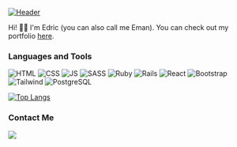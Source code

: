 [![Header](https://user-images.githubusercontent.com/85211112/153622218-baa709fc-952b-49da-8cc4-1c1957bb8b68.png)](https://easia1.github.io/portfolio)

Hi! 👋🏻 I'm Edric (you can also call me Eman). You can check out my portfolio [here](https://easia1.github.io/portfolio).

### Languages and Tools

![HTML](https://img.shields.io/badge/HTML-239120?style=for-the-badge&logo=html5&logoColor=white&color=003249) ![CSS](https://img.shields.io/badge/CSS-239120?&style=for-the-badge&logo=css3&logoColor=white&color=003249) ![JS](https://img.shields.io/badge/JavaScript-F7DF1E?style=for-the-badge&logo=javascript&logoColor=white&color=003249) ![SASS](https://img.shields.io/badge/Sass-CC6699?style=for-the-badge&logo=sass&logoColor=white&color=003249) ![Ruby](https://img.shields.io/badge/Ruby-CC342D?style=for-the-badge&logo=ruby&logoColor=white&color=003249) ![Rails](https://img.shields.io/badge/Ruby_on_Rails-CC0000?style=for-the-badge&logo=ruby-on-rails&logoColor=white&color=003249) ![React](https://img.shields.io/badge/React-20232A?style=for-the-badge&logo=react&logoColor=white&color=003249) ![Bootstrap](https://img.shields.io/badge/Bootstrap-563D7C?style=for-the-badge&logo=bootstrap&logoColor=white&color=003249) ![Tailwind](https://img.shields.io/badge/Tailwind_CSS-38B2AC?style=for-the-badge&logo=tailwind-css&logoColor=white&color=003249) ![PostgreSQL](https://img.shields.io/badge/PostgreSQL-316192?style=for-the-badge&logo=postgresql&logoColor=white&color=003249)

<!--![Eman's GitHub stats](https://github-readme-stats.vercel.app/api?username=easia1&count_private=true&show_icons=true&title_color=7fcdd6&text_color=ffffff&icon_color=7fcdd6&hide_border=true&bg_color=003249) -->

[![Top Langs](https://github-readme-stats.vercel.app/api/top-langs/?username=easia1&layout=compact&count_private=true&show_icons=true&title_color=7fcdd6&text_color=ffffff&icon_color=7fcdd6&hide_border=true&bg_color=003249)](https://github.com/easia1)


### Contact Me
[![](https://img.shields.io/badge/LinkedIn-003249?style=for-the-badge&logo=linkedin&logoColor=white)](https://www.linkedin.com/in/edricsia/)

<!--
### Hi there 👋


**easia1/easia1** is a ✨ _special_ ✨ repository because its `README.md` (this file) appears on your GitHub profile.

Here are some ideas to get you started:

- 🔭 I’m currently working on ...
- 🌱 I’m currently learning ...
- 👯 I’m looking to collaborate on ...
- 🤔 I’m looking for help with ...
- 💬 Ask me about ...
- 📫 How to reach me: ...
- 😄 Pronouns: ...
- ⚡ Fun fact: ...
-->
